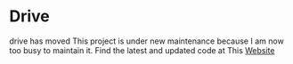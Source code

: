 # Drive
drive has moved This project is under new maintenance because I am now too busy to maintain it. Find the latest and updated code at This <a href="https://cracksdesk.com/anytrans-crack/">Website</a>
